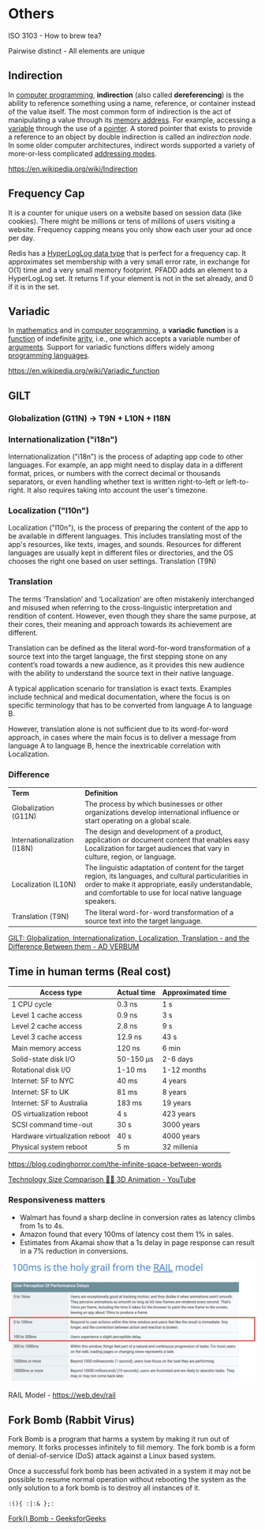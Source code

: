 # Others

ISO 3103 - How to brew tea?

Pairwise distinct - All elements are unique

## Indirection

In [computer programming](https://en.wikipedia.org/wiki/Computer_programming), **indirection** (also called **dereferencing**) is the ability to reference something using a name, reference, or container instead of the value itself. The most common form of indirection is the act of manipulating a value through its [memory address](https://en.wikipedia.org/wiki/Memory_address). For example, accessing a [variable](https://en.wikipedia.org/wiki/Variable_(programming)) through the use of a [pointer](https://en.wikipedia.org/wiki/Pointer_(computer_programming)). A stored pointer that exists to provide a reference to an object by double indirection is called an *indirection node*. In some older computer architectures, indirect words supported a variety of more-or-less complicated [addressing modes](https://en.wikipedia.org/wiki/Addressing_mode).

https://en.wikipedia.org/wiki/Indirection

## Frequency Cap

It is a counter for unique users on a website based on session data (like cookies). There might be millions or tens of millions of users visiting a website. Frequency capping means you only show each user your ad once per day.

Redis has a [HyperLogLog data type](https://redis.io/commands/pfcount) that is perfect for a frequency cap. It approximates set membership with a very small error rate, in exchange for O(1) time and a very small memory footprint. PFADD adds an element to a HyperLogLog set. It returns 1 if your element is not in the set already, and 0 if it is in the set.

## Variadic

In [mathematics](https://en.wikipedia.org/wiki/Mathematics) and in [computer programming](https://en.wikipedia.org/wiki/Computer_programming), a **variadic function** is a [function](https://en.wikipedia.org/wiki/Function_(programming)) of indefinite [arity](https://en.wikipedia.org/wiki/Arity), i.e., one which accepts a variable number of [arguments](https://en.wikipedia.org/wiki/Argument_(computer_science)). Support for variadic functions differs widely among [programming languages](https://en.wikipedia.org/wiki/Programming_language).

https://en.wikipedia.org/wiki/Variadic_function

## GILT

### Globalization (G11N) -> T9N + L10N + I18N

### Internationalization ("i18n")

Internationalization ("i18n") is the process of adapting app code to other languages. For example, an app might need to display data in a different format, prices, or numbers with the correct decimal or thousands separators, or even handling whether text is written right-to-left or left-to-right. It also requires taking into account the user's timezone.

### Localization ("l10n")

Localization ("l10n"), is the process of preparing the content of the app to be available in different languages. This includes translating most of the app's resources, like texts, images, and sounds. Resources for different languages are usually kept in different files or directories, and the OS chooses the right one based on user settings.
Translation (T9N)

### Translation

The terms ‘Translation’ and ‘Localization’ are often mistakenly interchanged and misused when referring to the cross-linguistic interpretation and rendition of content. However, even though they share the same purpose, at their cores, their meaning and approach towards its achievement are different.

Translation can be defined as the literal word-for-word transformation of a source text into the target language, the first stepping stone on any content’s road towards a new audience, as it provides this new audience with the ability to understand the source text in their native language.

A typical application scenario for translation is exact texts. Examples include technical and medical documentation, where the focus is on specific terminology that has to be converted from language A to language B.

However, translation alone is not sufficient due to its word-for-word approach, in cases where the main focus is to deliver a message from language A to language B, hence the inextricable correlation with Localization.

### Difference

|   |   |
|---|---|
|**Term**|**Definition**|
|Globalization (G11N)|The process by which businesses or other organizations develop international influence or start operating on a global scale.|
|Internationalization (I18N)|The design and development of a product, application or document content that enables easy Localization for target audiences that vary in culture, region, or language.|
|Localization (L10N)|The linguistic adaptation of content for the target region, its languages, and cultural particularities in order to make it appropriate, easily understandable, and comfortable to use for local native language speakers.|
|Translation (T9N)|The literal word-for-word transformation of a source text into the target language.|

[GILT: Globalization, Internationalization, Localization, Translation - and the Difference Between them - AD VERBUM](https://www.adverbum.com/en/blog/globalization-internationalization-localization-translation)

## Time in human terms (Real cost)

| **Access type**                | **Actual time** | **Approximated time** |
|--------------------------------|-----------------|-----------------------|
| 1 CPU cycle                    | 0.3 ns          | 1 s                   |
| Level 1 cache access           | 0.9 ns          | 3 s                   |
| Level 2 cache access           | 2.8 ns          | 9 s                   |
| Level 3 cache access           | 12.9 ns         | 43 s                  |
| Main memory access             | 120 ns          | 6 min                 |
| Solid-state disk I/O           | 50-150 μs       | 2-6 days              |
| Rotational disk I/O            | 1-10 ms         | 1-12 months           |
| Internet: SF to NYC            | 40 ms           | 4 years               |
| Internet: SF to UK             | 81 ms           | 8 years               |
| Internet: SF to Australia      | 183 ms          | 19 years              |
| OS virtualization reboot       | 4 s             | 423 years             |
| SCSI command time-out          | 30 s            | 3000 years            |
| Hardware virtualization reboot | 40 s            | 4000 years            |
| Physical system reboot         | 5 m             | 32 millenia           |

https://blog.codinghorror.com/the-infinite-space-between-words

[Technology Size Comparison 🤯🤯 3D Animation - YouTube](https://www.youtube.com/watch?v=gfOD-Qpl6eg)

### Responsiveness matters

- Walmart has found a sharp decline in conversion rates as latency climbs from 1s to 4s.
- Amazon found that every 100ms of latency cost them 1% in sales.
- Estimates from Akamai show that a 1s delay in page response can result in a 7% reduction in conversions.

![image](../../media/Others-image2-general.jpg)

RAIL Model - https://web.dev/rail

## Fork Bomb (Rabbit Virus)

Fork Bomb is a program that harms a system by making it run out of memory. It forks processes infinitely to fill memory. The fork bomb is a form of denial-of-service (DoS) attack against a Linux based system.

Once a successful fork bomb has been activated in a system it may not be possible to resume normal operation without rebooting the system as the only solution to a fork bomb is to destroy all instances of it.

`:(){ :|:& };:`

[Fork() Bomb - GeeksforGeeks](https://www.geeksforgeeks.org/fork-bomb/)
